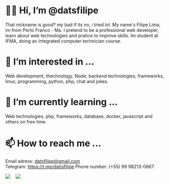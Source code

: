 #  👋🏻 Hi, I’m @datsfilipe


That nickname is good? my bad if its no, i tried lol. My name's Filipe Lima, im from Porto Franco - Ma. I pretend to be a professional web developer, learn about web technologies and pratice to improve skills. Im student at IFMA, doing an integrated computer technician course.

#  👀 I’m interested in ...


Web development, thechnology, Node, backend technologies, frameworks, linux, programming, python, php, chat and jokes.

#  🌱 I’m currently learning ...


Web technologies, php, frameworks, database, docker, javascript and others on free time.

#  📫 How to reach me ...


Email adress: datsfilipe@gmail.com  
Telegram: https://t.me/datisfilipe
Phone number: (+55) 99 98213-0667

[<img src="https://raster.shields.io/static/v1?label=&message=datisfilipe&color=%23645FCE&&style=flat-square&logo=Telegram&logoColor=white" />](https://t.me/datisfilipe)
[<img src="" />]()
[<img src="" />]()
[<img src="" />]()
[<img src="https://img.shields.io/static/v1?label=&message=datsfilipe&color=%23645FCE&&style=flat-square&logo=instagram&logoColor=white" />](https://www.instagram.com/datsfilipe/)
<!---
About.me
--->
